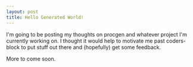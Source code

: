 ```yaml
---
layout: post
title: Hello Generated World!
---
```


I'm going to be posting my thoughts on procgen and whatever project I'm currently working on.  I thought it would help to motivate me past coders-block to put stuff out there and (hopefully) get some feedback.

More to come soon.
